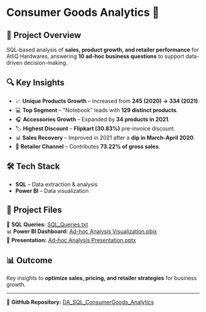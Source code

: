 # Consumer Goods Analytics 🚀  

## 📌 Project Overview  
SQL-based analysis of **sales, product growth, and retailer performance** for AtliQ Hardwares, answering **10 ad-hoc business questions** to support data-driven decision-making.  

## 🔍 Key Insights  
- 📈 **Unique Products Growth** – Increased from **245 (2020) → 334 (2021)**.  
- 💻 **Top Segment** – "Notebook" leads with **129 distinct products**.  
- 🎧 **Accessories Growth** – Expanded by **34 products in 2021**.  
- 🏷 **Highest Discount** – **Flipkart (30.83%)** pre-invoice discount.  
- 📊 **Sales Recovery** – Improved in 2021 after a **dip in March-April 2020**.  
- 🛒 **Retailer Channel** – Contributes **73.22% of gross sales**.  

## 🛠 Tech Stack  
- **SQL** – Data extraction & analysis  
- **Power BI** – Data visualization  

## 📂 Project Files  
📌 **SQL Queries:** [SQL_Queries.txt](https://github.com/ritvikraj-cse/DA_SQL_ConsumerGoods_Analytics/blob/main/SQL_Queries.txt)  
📊 **Power BI Dashboard:** [Ad-hoc Analysis Visualization.pbix](https://github.com/ritvikraj-cse/DA_SQL_ConsumerGoods_Analytics/blob/main/Ad-hoc%20analysis%20Visualization.pbix)  
📑 **Presentation:** [Ad-hoc Analysis Presentation.pptx](https://github.com/ritvikraj-cse/DA_SQL_ConsumerGoods_Analytics/blob/main/Ad-hoc%20Analysis%20Presentation.pptx)  

## 📊 Outcome  
Key insights to **optimize sales, pricing, and retailer strategies** for business growth.  

---
🔗 **GitHub Repository:** [DA_SQL_ConsumerGoods_Analytics](https://github.com/ritvikraj-cse/DA_SQL_ConsumerGoods_Analytics)

